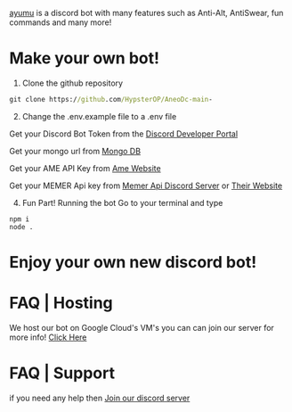 [ayumu](https://dsc.gg/ayumu) is a discord bot with many features such as Anti-Alt, AntiSwear, fun commands and many more!

# Make your own bot!

1. Clone the github repository
```cmd
git clone https://github.com/HypsterOP/AneoDc-main-
```
2. Change the .env.example file to a .env file

Get your Discord Bot Token from the [Discord Developer Portal](https://discord.com/developers/applications)

Get your mongo url from [Mongo DB](https://www.mongodb.com)

Get your AME API Key from [Ame Website](https://api.amethyste.moe/)

Get your MEMER Api key from [Memer Api Discord Server](https://discord.gg/QsXVhm2ZMe) or [Their Website](https://memer-api.js.org/)

4. Fun Part! Running the bot
Go to your terminal and type
```
npm i
node .
```
# Enjoy your own new discord bot!

# FAQ | Hosting
We host our bot on Google Cloud's VM's you can can join our server for more info! [Click Here](https://discord.gg/RHRgmAmYnf)

# FAQ | Support
if you need any help then [Join our discord server](https://discord.gg/RHRgmAmYnf)